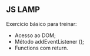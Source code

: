 ## JS LAMP

Exercício básico para treinar:
* Acesso ao DOM;
* Método addEventListener ();
* Functions com return.
